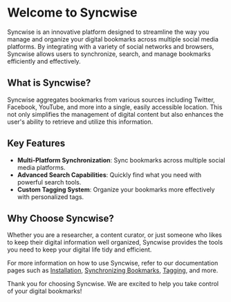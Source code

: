 # Welcome to Syncwise

Syncwise is an innovative platform designed to streamline the way you manage and organize your digital bookmarks across multiple social media platforms. By integrating with a variety of social networks and browsers, Syncwise allows users to synchronize, search, and manage bookmarks efficiently and effectively.

## What is Syncwise?

Syncwise aggregates bookmarks from various sources including Twitter, Facebook, YouTube, and more into a single, easily accessible location. This not only simplifies the management of digital content but also enhances the user's ability to retrieve and utilize this information.

## Key Features

- **Multi-Platform Synchronization**: Sync bookmarks across multiple social media platforms.
- **Advanced Search Capabilities**: Quickly find what you need with powerful search tools.
- **Custom Tagging System**: Organize your bookmarks more effectively with personalized tags.

## Why Choose Syncwise?

Whether you are a researcher, a content curator, or just someone who likes to keep their digital information well organized, Syncwise provides the tools you need to keep your digital life tidy and efficient.

For more information on how to use Syncwise, refer to our documentation pages such as [Installation](https://docs.syncwise.xyz/#/installation-and-setup), [Synchronizing Bookmarks](https://docs.syncwise.xyz/#/synchronizing-bookmarks), [Tagging](https://docs.syncwise.xyz/#/tagging), and more.

Thank you for choosing Syncwise. We are excited to help you take control of your digital bookmarks!
